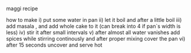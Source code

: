 maggi recipe
 
how to make 
i) put some water in pan
ii) let it boil and after a little boil
iii) add masala , and add whole cake to it (can break into 4 if pan`s width is less)
iv) stir it after small intervals
v) after almost all water vanishes add spices while stirring continously and after proper mixing cover the pan
vi) after 15 seconds uncover and serve hot

